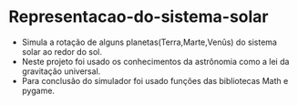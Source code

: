 # Representacao-do-sistema-solar
 
 * Simula a rotação de alguns planetas(Terra,Marte,Venûs) do sistema solar ao redor do sol.
 * Neste projeto foi usado os conhecimentos da astrônomia como a lei da gravitação universal.
 * Para conclusão do simulador foi usado funções das bibliotecas Math e pygame.

